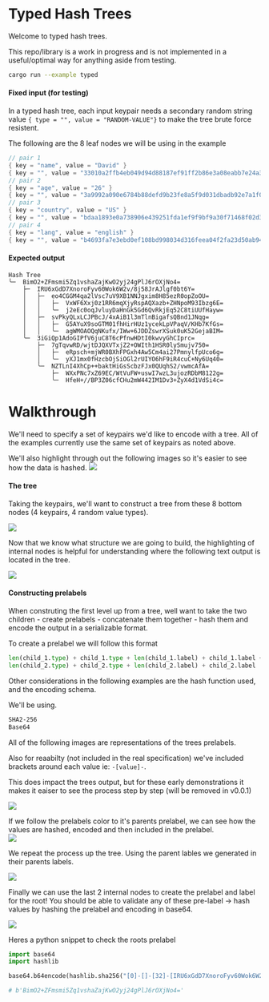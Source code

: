 # Typed Hash Trees

Welcome to typed hash trees.

This repo/library is a work in progress and is not implemented in a useful/optimal way for anything aside from testing.

```bash
cargo run --example typed
```

#### Fixed input (for testing)

In a typed hash tree, each input keypair needs a secondary random string value `{ type = "", value = "RANDOM-VALUE"}` to make the tree brute force resistent.

The following are the 8 leaf nodes we will be using in the example

```rust
// pair 1
{ key = "name", value = "David" }
{ key = "", value = "33010a2ffb4eb049d94d88187ef91ff2b86e3a08eabb7e24a3593a6dd0d999f1" }
// pair 2
{ key = "age", value = "26" }
{ key = "", value = "3a9992a090e6784b88defd9b23fe8a5f9d031dbadb92e7a1f0803f114b43fe46" }
// pair 3
{ key = "country", value = "US" }
{ key = "", value = "bdaa1893e0a738906e439251fda1ef9f9bf9a30f71468f02d38b24dee4098bdb" }
// pair 4
{ key = "lang", value = "english" }
{ key = "", value = "b4693fa7e3ebd0ef108bd998034d316feea04f2fa23d50ab949b9d188a18f972" }
```

#### Expected output

```
Hash Tree
╰─  BimO2+ZFmsmi5Zq1vshaZajKwO2yj24gPlJ6rOXjNo4=
    ├─  IRU6xGdD7XnoroFyv60Wok6W2v/8j58JrAJlgf0bt6Y=
    │   ├─  eo4CGGM4qa2lVsc7uV9XB1NNJgxim8H85ezR0opZoOU=
    │   │   ├─  VxWF6Xxj0z1RR6mqXjyRspAQXazb+ZHNpoM93Ibzg6E=
    │   │   ╰─  j2eEc0oqJvluyDaHnGk5Gd6QvRkjEq52C8tiUUfHayw=
    │   ├─  svPkyQLxLCJPBcJ/4xAiB1l3mTlnBigafsQBnd1JNqg=
    │   │   ├─  G5AYuX9soGTM01fhHirHUz1ycekLpVPaqV/KHb7KfGs=
    │   │   ╰─  agWMOAOQqNKufx/IWw+6JDDZswrXSuk0uK52GejaBIM=
    ╰─  3iGiQp1AdoGIPfV6juC8T6cPfnwHDtI0kwvyGhCIprc=
        ├─  7gTqvwRD/wjtDJQXVTxjZ2+OWIth1HSR0lySmujv750=
        │   ├─  eRpsch+mjWR0BXhFPGxh4Aw5Cm4ai27PmnylfpUco6g=
        │   ╰─  yXJ1mx0fHzcbOjSiOGl2rUIYO6hF9iR4cuC+Ny6Uq40=
        ╰─  NZTLnI4XhCp++baktHiGsScbzFJx0QUqhS2/vwmcAfA=
            ├─  WXxPNc7xZ69EC/WtVuFW+uswI7wzL3ujozRDbM8122g=
            ╰─  HfeH+//BP3Z06cfCHu2mW442IM1Dv3+ZyX4d1VdSi4c=
```

# Walkthrough

We'll need to specify a set of keypairs we'd like to encode with a tree. All of the examples currently use the same set of keypairs as noted above.

We'll also highlight through out the following images so it's easier to see how the data is hashed.
<img src="images/labels.png"/>

#### The tree

Taking the keypairs, we'll want to construct a tree from these 8 bottom nodes (4 keypairs, 4 random value types).

<img src="images/tree1.png"/>

Now that we know what structure we are going to build, the highlighting of internal nodes is helpful for understanding where the following text output is located in the tree.

<img src="images/tree2.png"/>

#### Constructing prelabels

When construting the first level up from a tree, well want to take the two children - create prelabels - concatenate them together - hash them and encode the output in a serializable format.

To create a prelabel we will follow this format

```python
len(child_1.type) + child_1.type + len(child_1.label) + child_1.label + \
len(child_2.type) + child_2.type + len(child_2.label) + child_2.label
```

Other considerations in the following examples are the hash function used, and the encoding schema.

We'll be using.

```bash
SHA2-256
Base64
```

All of the following images are representations of the trees prelabels.

Also for reaabilty (not included in the real specification) we've included brackets around each value ie: `-[value]-`.

This does impact the trees output, but for these early demonstrations it makes it eaiser to see the process step by step (will be removed in v0.0.1)

<img src="images/step1.png"/>

If we follow the prelabels color to it's parents prelabel, we can see how the values are hashed, encoded and then included in the prelabel.  
<img src="images/step2.png"/>

We repeat the process up the tree. Using the parent lables we generated in their parents labels.

<img src="images/step3.png"/>

Finally we can use the last 2 internal nodes to create the prelabel and label for the root! You should be able to validate any of these pre-label -> hash values by hashing the prelabel and encoding in base64.

<img src="images/step4.png"/>

Heres a python snippet to check the roots prelabel

```python
import base64
import hashlib

base64.b64encode(hashlib.sha256("[0]-[]-[32]-[IRU6xGdD7XnoroFyv60Wok6W2v/8j58JrAJlgf0bt6Y=][0]-[]-[32]-[3iGiQp1AdoGIPfV6juC8T6cPfnwHDtI0kwvyGhCIprc=]".encode()).digest())

# b'BimO2+ZFmsmi5Zq1vshaZajKwO2yj24gPlJ6rOXjNo4='
```
